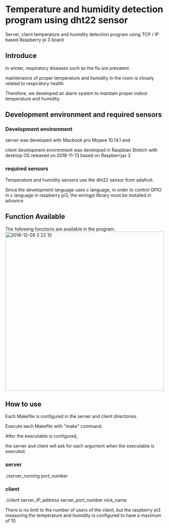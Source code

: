 # Temperature and humidity detection program using dht22 sensor
Server, client temperature and humidity detection program using TCP / IP based Raspberry pi 3 board

## Introduce
In winter, respiratory diseases such as the flu are prevalent.

maintenance of proper temperature and humidity in the room is closely related to respiratory health.

Therefore, we developed an alarm system to maintain proper indoor temperature and humidity.

## Development environment and required sensors
### Development environment
server was developed with Macbook pro Mojave 10.14.1 and 

client development environment was developed in Raspbian Stretch with desktop OS released on 2018-11-13 based on Raspberrypi 3

### required sensors
Temperature and humidity sensors use the dht22 sensor from adafruit.

Since the development language uses c language, in order to control GPIO in c language in raspberry pi3, the wiringpi library must be installed in advance

## Function Available
The following functions are available in the program.
<img width="500" alt="2018-12-09 3 22 10" src="https://user-images.githubusercontent.com/44190882/49694082-8c418280-fbc6-11e8-8c81-884c7dbbb15a.png">

## How to use
Each Makefile is configured in the server and client directories.

Execute each Makefile with "make" command.

After the executable is configured, 

the server and client will ask for each argument when the executable is executed.

### server
./server_running port_number
### client
./client server_IP_address server_port_number nick_name

There is no limit to the number of users of the client, but the raspberry pi3 measuring the temperature and humidity is configured to have a maximum of 10.
